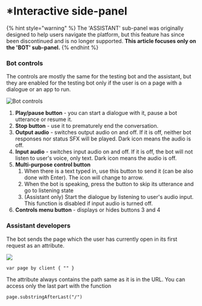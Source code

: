 # \*Interactive side-panel

{% hint style="warning" %}
The 'ASSISTANT' sub-panel was originally designed to help users navigate the platform, but this feature has since been discontinued and is no longer supported. **This article focuses only on the 'BOT' sub-panel.**
{% endhint %}

### Bot controls

The controls are mostly the same for the testing bot and the assistant, but they are enabled for the testing bot only if the user is on a page with a dialogue or an app to run.

![Bot controls](../.gitbook/assets/screenshot-2021-03-11-at-11.12.17.png)

1. **Play/pause button** - you can start a dialogue with it, pause a bot utterance or resume it.
2. **Stop button** - use it to prematurely end the conversation.
3. **Output audio** - switches output audio on and off. If it is off, neither bot responses nor status SFX will be played. Dark icon means the audio is off.
4. **Input audio** - switches input audio on and off. If it is off, the bot will not listen to user's voice, only text. Dark icon means the audio is off.
5. **Multi-purpose control button**
   1. When there is a text typed in, use this button to send it (can be also done with Enter). The icon will change to arrow.
   2. When the bot is speaking, press the button to skip its utterance and go to listening state
   3. (Assistant only) Start the dialogue by listening to user's audio input. This function is disabled if input audio is turned off.
6. **Controls menu button** - displays or hides buttons 3 and 4&#x20;

### Assistant developers

The bot sends the page which the user has currently open in its first request as an attribute. &#x20;

![](../.gitbook/assets/screenshot-2021-03-11-at-10.33.19.png)

```
var page by client { "" }
```

The attribute always contains the path same as it is in the URL. You can access only the last part with the function

```
page.substringAfterLast("/")
```

